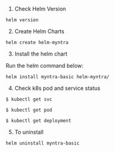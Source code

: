 1. Check Helm Version

```
helm version

```

2. Create Helm Charts

```
helm create helm-myntra 

```

3. Install the helm chart

Run the helm command below:
```
helm install myntra-basic helm-myntra/

```

4. Check k8s pod and service status
```
$ kubectl get svc

$ kubectl get pod

$ kubectl get deployment

```

5. To uninstall

```
helm uninstall myntra-basic 

```
